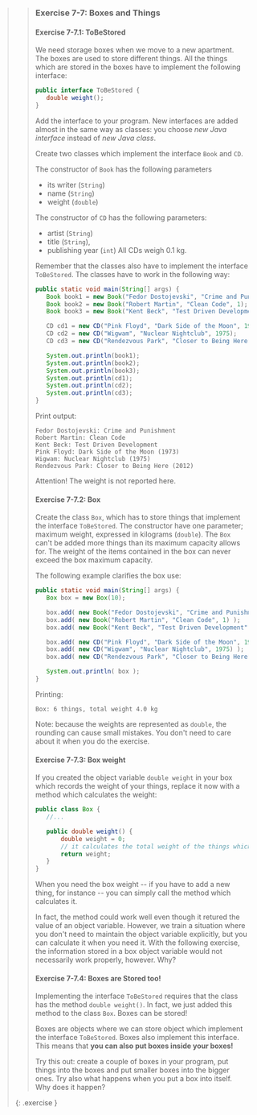 >> ### Exercise 7-7: Boxes and Things
>>
>> #### Exercise 7-7.1: ToBeStored
>>
>>We need storage boxes when we move to a new apartment. The boxes are used to store different things. All the things which are stored in the boxes have to implement the following interface:
>> ```java
>>public interface ToBeStored {
>>    double weight();
>>}
>> ```
>>Add the interface to your program. New interfaces are added almost in the same way as classes: you choose *new Java interface* instead of *new Java class*.
>>
>>Create two classes which implement the interface `Book` and `CD`.
>> 
>> The constructor of `Book` has the following parameters
>>* its writer (`String`)
>>* name (`String`)
>>* weight (`double`)
>>
>> The constructor of `CD` has the following parameters:
>>* artist (`String`)
>>* title (`String`), 
>>* publishing year (`int`)
>> All CDs weigh 0.1 kg.
>>
>>Remember that the classes also have to implement the interface `ToBeStored`. The classes have to work in the following way:
>>
>>```java
>>public static void main(String[] args) {
>>    Book book1 = new Book("Fedor Dostojevski", "Crime and Punishment", 2);
>>    Book book2 = new Book("Robert Martin", "Clean Code", 1);
>>    Book book3 = new Book("Kent Beck", "Test Driven Development", 0.5);
>>
>>    CD cd1 = new CD("Pink Floyd", "Dark Side of the Moon", 1973);
>>    CD cd2 = new CD("Wigwam", "Nuclear Nightclub", 1975);
>>    CD cd3 = new CD("Rendezvous Park", "Closer to Being Here", 2012);
>>
>>    System.out.println(book1);
>>    System.out.println(book2);
>>    System.out.println(book3);
>>    System.out.println(cd1);
>>    System.out.println(cd2);
>>    System.out.println(cd3);
>>}
>>```
>>
>>Print output:
>>```output
>>Fedor Dostojevski: Crime and Punishment
>>Robert Martin: Clean Code
>>Kent Beck: Test Driven Development
>>Pink Floyd: Dark Side of the Moon (1973)
>>Wigwam: Nuclear Nightclub (1975)
>>Rendezvous Park: Closer to Being Here (2012)
>>```
>>
>>Attention! The weight is not reported here.
>>
>> #### Exercise 7-7.2: Box
>>
>> Create the class `Box`, which has to store things that implement the interface `ToBeStored`. The constructor have one parameter; maximum weight, expressed in kilograms (`double`). The `Box` can't be added more things than its maximum capacity allows for. The weight of the items contained in the box can never exceed the box maximum capacity.
>>
>>The following example clarifies the box use:
>>
>>```java
>>public static void main(String[] args) {
>>    Box box = new Box(10);
>>
>>    box.add( new Book("Fedor Dostojevski", "Crime and Punishment", 2) ) ;
>>    box.add( new Book("Robert Martin", "Clean Code", 1) );
>>    box.add( new Book("Kent Beck", "Test Driven Development", 0.7) );
>>
>>    box.add( new CD("Pink Floyd", "Dark Side of the Moon", 1973) );
>>    box.add( new CD("Wigwam", "Nuclear Nightclub", 1975) );
>>    box.add( new CD("Rendezvous Park", "Closer to Being Here", 2012) );
>>
>>    System.out.println( box );
>>}
>>```
>>
>>Printing:
>>
>> ```output
>> Box: 6 things, total weight 4.0 kg
>>```
>>
>> Note: because the weights are represented as `double`, the rounding can cause small mistakes. You don't need to care about it when you do the exercise.
>>
>> #### Exercise 7-7.3: Box weight
>>
>> If you created the object variable `double weight` in your box which records the weight of your things, replace it now with a method which calculates the weight:
>>
>> ```java
>>public class Box {
>>    //...
>>
>>    public double weight() {
>>        double weight = 0;
>>        // it calculates the total weight of the things which had been stored
>>        return weight;
>>    }
>>}
>>```
>>
>>When you need the box weight -- if you have to add a new thing, for instance -- you can simply call the method which calculates it.
>>
>>In fact, the method could work well even though it retured the value of an object variable. However, we train a situation where you don't need to maintain the object variable explicitly, but you can calculate it when you need it. With the following exercise, the information stored in a box object variable would not necessarily work properly, however. Why?
>>
>> #### Exercise 7-7.4: Boxes are Stored too!
>>
>> Implementing the interface `ToBeStored` requires that the class has the method `double weight()`. In fact, we just added this method to the class `Box`. Boxes can be stored!
>>
>> Boxes are objects where we can store object which implement the interface `ToBeStored`. Boxes also implement this interface. This means that **you can also put boxes inside your boxes!**
>>
>> Try this out: create a couple of boxes in your program, put things into the boxes and put smaller boxes into the bigger ones. Try also what happens when you put a box into itself. Why does it happen?
>>
>{: .exercise }